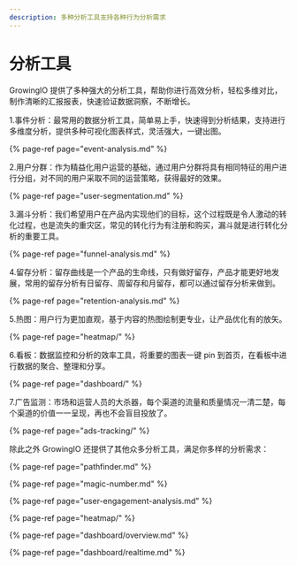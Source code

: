 ```yaml
---
description: 多种分析工具支持各种行为分析需求
---
```


# 分析工具

GrowingIO 提供了多种强大的分析工具，帮助你进行高效分析，轻松多维对比，制作清晰的汇报报表，快速验证数据洞察，不断增长。

1.事件分析：最常用的数据分析工具，简单易上手，快速得到分析结果，支持进行多维度分析，提供多种可视化图表样式，灵活强大，一键出图。

{% page-ref page="event-analysis.md" %}

2.用户分群：作为精益化用户运营的基础，通过用户分群将具有相同特征的用户进行分组，对不同的用户采取不同的运营策略，获得最好的效果。

{% page-ref page="user-segmentation.md" %}

3.漏斗分析：我们希望用户在产品内实现他们的目标，这个过程既是令人激动的转化过程，也是流失的重灾区，常见的转化行为有注册和购买，漏斗就是进行转化分析的重要工具。

{% page-ref page="funnel-analysis.md" %}

4.留存分析：留存曲线是一个产品的生命线，只有做好留存，产品才能更好地发展，常用的留存分析有日留存、周留存和月留存，都可以通过留存分析来做到。

{% page-ref page="retention-analysis.md" %}

5.热图：用户行为更加直观，基于内容的热图绘制更专业，让产品优化有的放矢。

{% page-ref page="heatmap/" %}

6.看板：数据监控和分析的效率工具，将重要的图表一键 pin 到首页，在看板中进行数据的聚合、整理和分享。

{% page-ref page="dashboard/" %}

7.广告监测：市场和运营人员的大杀器，每个渠道的流量和质量情况一清二楚，每个渠道的价值一一呈现，再也不会盲目投放了。

{% page-ref page="ads-tracking/" %}

除此之外 GrowingIO 还提供了其他众多分析工具，满足你多样的分析需求：

{% page-ref page="pathfinder.md" %}

{% page-ref page="magic-number.md" %}

{% page-ref page="user-engagement-analysis.md" %}

{% page-ref page="heatmap/" %}

{% page-ref page="dashboard/overview.md" %}

{% page-ref page="dashboard/realtime.md" %}

